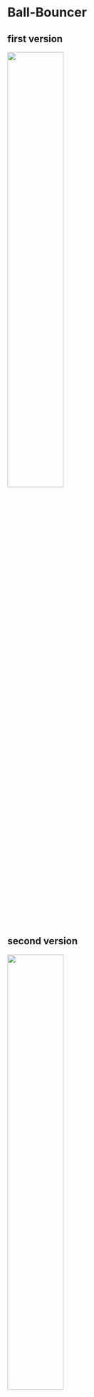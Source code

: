 # Ball-Bouncer
<h2> first version </h2>

<img src="https://user-images.githubusercontent.com/75546186/196276719-d2909ab8-7898-4eeb-a665-dd67910044e5.png" width=50% height=50%>

<h2> second version </h2>

<img src="https://user-images.githubusercontent.com/75546186/196456920-748eb2c8-7b88-4116-8cce-371b4cdd9583.png" width=50% height=50%>

<h2> third version </h2>

<img src="https://user-images.githubusercontent.com/75546186/196530212-0bca4537-2f0a-461c-a14e-12a2f08b2866.png" width=50% height=50%>

